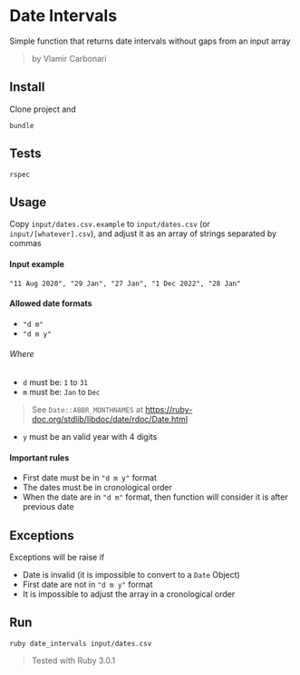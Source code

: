 # Date Intervals
Simple function that returns date intervals without gaps from an input array

> by Vlamir Carbonari


## Install
Clone project and
```
bundle
```


## Tests
```
rspec
```


## Usage
Copy `input/dates.csv.example` to `input/dates.csv` (or `input/[whatever].csv`), and adjust it as an array of strings separated by commas

#### Input example
```
"11 Aug 2020", "29 Jan", "27 Jan", "1 Dec 2022", "28 Jan"
```

#### Allowed date formats
  - `"d m"`
  - `"d m y"`

###### Where
- `d` must be: `1` to `31`
- `m` must be: `Jan` to `Dec`
> See `Date::ABBR_MONTHNAMES` at https://ruby-doc.org/stdlib/libdoc/date/rdoc/Date.html
- `y` must be an valid year with 4 digits

#### Important rules
- First date must be in `"d m y"` format
- The dates must be in cronological order
- When the date are in `"d m"` format, then function will consider it is after previous date


## Exceptions
Exceptions will be raise if
- Date is invalid (it is impossible to convert to a `Date` Object)
- First date are not in `"d m y"` format
- It is impossible to adjust the array in a cronological order


## Run
```
ruby date_intervals input/dates.csv
```
> Tested with Ruby 3.0.1
